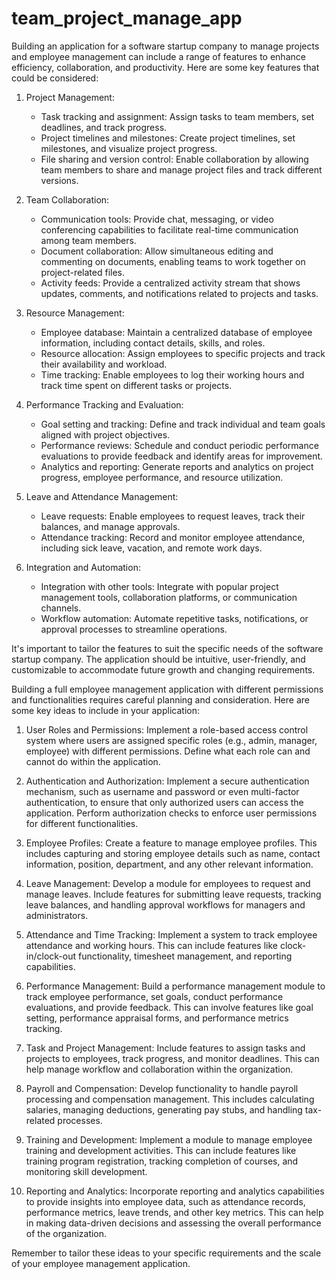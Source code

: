# team_project_manage_app

Building an application for a software startup company to manage projects and employee management can include a range of features to enhance efficiency, collaboration, and productivity. Here are some key features that could be considered:

1. Project Management:
   - Task tracking and assignment: Assign tasks to team members, set deadlines, and track progress.
   - Project timelines and milestones: Create project timelines, set milestones, and visualize project progress.
   - File sharing and version control: Enable collaboration by allowing team members to share and manage project files and track different versions.

2. Team Collaboration:
   - Communication tools: Provide chat, messaging, or video conferencing capabilities to facilitate real-time communication among team members.
   - Document collaboration: Allow simultaneous editing and commenting on documents, enabling teams to work together on project-related files.
   - Activity feeds: Provide a centralized activity stream that shows updates, comments, and notifications related to projects and tasks.

3. Resource Management:
   - Employee database: Maintain a centralized database of employee information, including contact details, skills, and roles.
   - Resource allocation: Assign employees to specific projects and track their availability and workload.
   - Time tracking: Enable employees to log their working hours and track time spent on different tasks or projects.

4. Performance Tracking and Evaluation:
   - Goal setting and tracking: Define and track individual and team goals aligned with project objectives.
   - Performance reviews: Schedule and conduct periodic performance evaluations to provide feedback and identify areas for improvement.
   - Analytics and reporting: Generate reports and analytics on project progress, employee performance, and resource utilization.

5. Leave and Attendance Management:
   - Leave requests: Enable employees to request leaves, track their balances, and manage approvals.
   - Attendance tracking: Record and monitor employee attendance, including sick leave, vacation, and remote work days.

6. Integration and Automation:
   - Integration with other tools: Integrate with popular project management tools, collaboration platforms, or communication channels.
   - Workflow automation: Automate repetitive tasks, notifications, or approval processes to streamline operations.

It's important to tailor the features to suit the specific needs of the software startup company. The application should be intuitive, user-friendly, and customizable to accommodate future growth and changing requirements.


Building a full employee management application with different permissions and functionalities requires careful planning and consideration. Here are some key ideas to include in your application:

1. User Roles and Permissions: Implement a role-based access control system where users are assigned specific roles (e.g., admin, manager, employee) with different permissions. Define what each role can and cannot do within the application.

2. Authentication and Authorization: Implement a secure authentication mechanism, such as username and password or even multi-factor authentication, to ensure that only authorized users can access the application. Perform authorization checks to enforce user permissions for different functionalities.

3. Employee Profiles: Create a feature to manage employee profiles. This includes capturing and storing employee details such as name, contact information, position, department, and any other relevant information.

4. Leave Management: Develop a module for employees to request and manage leaves. Include features for submitting leave requests, tracking leave balances, and handling approval workflows for managers and administrators.

5. Attendance and Time Tracking: Implement a system to track employee attendance and working hours. This can include features like clock-in/clock-out functionality, timesheet management, and reporting capabilities.

6. Performance Management: Build a performance management module to track employee performance, set goals, conduct performance evaluations, and provide feedback. This can involve features like goal setting, performance appraisal forms, and performance metrics tracking.

7. Task and Project Management: Include features to assign tasks and projects to employees, track progress, and monitor deadlines. This can help manage workflow and collaboration within the organization.

8. Payroll and Compensation: Develop functionality to handle payroll processing and compensation management. This includes calculating salaries, managing deductions, generating pay stubs, and handling tax-related processes.

9. Training and Development: Implement a module to manage employee training and development activities. This can include features like training program registration, tracking completion of courses, and monitoring skill development.

10. Reporting and Analytics: Incorporate reporting and analytics capabilities to provide insights into employee data, such as attendance records, performance metrics, leave trends, and other key metrics. This can help in making data-driven decisions and assessing the overall performance of the organization.

Remember to tailor these ideas to your specific requirements and the scale of your employee management application.

